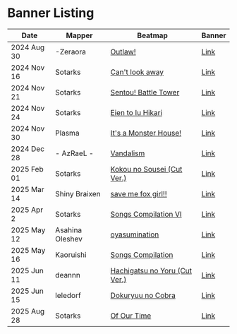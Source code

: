 # Banner Listing

| Date | Mapper | Beatmap | Banner |
| --- | --- | --- | --- |
| 2024 Aug 30 | -Zeraora | [Outlaw!](https://osu.ppy.sh/beatmapsets/777946) | [Link](./-Zeraora/outlaw.webp) |
| 2024 Nov 16 | Sotarks | [Can't look away](https://osu.ppy.sh/beatmapsets/2274433) | [Link](./Sotarks/) |
| 2024 Nov 21 | Sotarks | [Sentou! Battle Tower](https://osu.ppy.sh/beatmapsets/2276943) | [Link](./Sotarks/sentou_battle_tower.webp) |
| 2024 Nov 24 | Sotarks | [Eien to Iu Hikari](https://osu.ppy.sh/beatmapsets/2283923) | [Link](./Sotarks/eien_to_iu_hikari.webp) |
| 2024 Nov 30 | Plasma | [It's a Monster House!](https://osu.ppy.sh/beatmapsets/2281005) | [Link](./Plasma/monster_house.webp) |
| 2024 Dec 28 | - AzRaeL - | [Vandalism](https://osu.ppy.sh/beatmapsets/2271613) | [Link](./-%20AzRaeL%20-/vandalism.webp) |
| 2025 Feb 01 | Sotarks | [Kokou no Sousei (Cut Ver.)](https://osu.ppy.sh/beatmapsets/2312148) | [Link](./Sotarks/kokou_no_sousei_cut.webp) |
| 2025 Mar 14 | Shiny Braixen | [save me fox girl!!](https://osu.ppy.sh/beatmapsets/2267190) | [Link](./Shiny%20Braixen/save_me_fox_girl.jpg) |
| 2025 Apr 2 | Sotarks | [Songs Compilation VI](https://osu.ppy.sh/beatmapsets/2347113) | [Link](./Sotarks/songs_compilation_vi.webp) |
| 2025 May 12 | Asahina Oleshev | [oyasumination](https://osu.ppy.sh/beatmapsets/2348542) | [Link](./Asahina%20Oleshev/oyasumination.webp) |
| 2025 May 16 | Kaoruishi | [Songs Compilation](https://osu.ppy.sh/beatmapsets/2349134) | [Link](./Kaoruishi/cartoon_sc.webp) |
| 2025 Jun 11 | deannn | [Hachigatsu no Yoru (Cut Ver.)](https://osu.ppy.sh/beatmapsets/2355684) | [Link](./deannn/hachigatsu_no_yoru_cut_ver.gif) |
| 2025 Jun 15 | leledorf | [Dokuryuu no Cobra](https://osu.ppy.sh/beatmapsets/2329714) | [Link](./leledorf/dokuryuu_no_cobra.webp) |
| 2025 Aug 28 | Sotarks | [Of Our Time](https://osu.ppy.sh/beatmapsets/2412232) | [Link](./Sotarks/of_our_time.webp) |